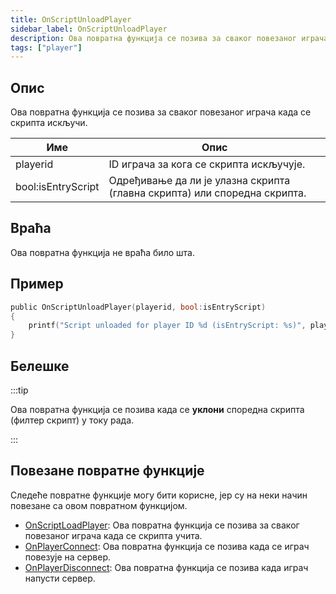 ```yaml
---
title: OnScriptUnloadPlayer
sidebar_label: OnScriptUnloadPlayer
description: Ова повратна функција се позива за сваког повезаног играча када се скрипта искључи.
tags: ["player"]
---
```


<VersionWarnSR name='повратна функција' version='omp v1.3.1.2748' />

## Опис

Ова повратна функција се позива за сваког повезаног играча када се скрипта искључи.

| Име      | Опис                                                                                |
| -------- | ----------------------------------------------------------------------------------- |
| playerid | ID играча за кога се скрипта искључује.                                             |
| bool:isEntryScript | Одређивање да ли је улазна скрипта (главна скрипта) или споредна скрипта. |

## Враћа

Ова повратна функција не враћа било шта.

## Пример

```c
public OnScriptUnloadPlayer(playerid, bool:isEntryScript)
{
    printf("Script unloaded for player ID %d (isEntryScript: %s)", playerid, isEntryScript ? "Yes" : "No");
}
```

## Белешке

:::tip

Ова повратна функција се позива када се **уклони** споредна скрипта (филтер скрипт) у току рада.

:::

## Повезане повратне функције

Следеће повратне функције могу бити корисне, јер су на неки начин повезане са овом повратном функцијом.

- [OnScriptLoadPlayer](OnScriptLoadPlayer): Ова повратна функција се позива за сваког повезаног играча када се скрипта учита.
- [OnPlayerConnect](OnPlayerConnect): Ова повратна функција се позива када се играч повезује на сервер.
- [OnPlayerDisconnect](OnPlayerDisconnect): Ова повратна функција се позива када играч напусти сервер.
